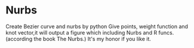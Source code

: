# Nurbs
Create Bezier curve and nurbs by python
Give points, weight function and knot vector,it will output a figure which including Nurbs and R funcs.(according the book The Nurbs.)
It's my honor if you like it.
